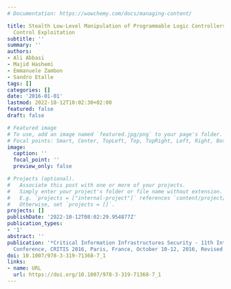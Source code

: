 ```yaml
---
# Documentation: https://wowchemy.com/docs/managing-content/

title: Stealth Low-Level Manipulation of Programmable Logic Controllers I/O by Pin
  Control Exploitation
subtitle: ''
summary: ''
authors:
- Ali Abbasi
- Majid Hashemi
- Emmanuele Zambon
- Sandro Etalle
tags: []
categories: []
date: '2016-01-01'
lastmod: 2022-10-12T10:02:30+02:00
featured: false
draft: false

# Featured image
# To use, add an image named `featured.jpg/png` to your page's folder.
# Focal points: Smart, Center, TopLeft, Top, TopRight, Left, Right, BottomLeft, Bottom, BottomRight.
image:
  caption: ''
  focal_point: ''
  preview_only: false

# Projects (optional).
#   Associate this post with one or more of your projects.
#   Simply enter your project's folder or file name without extension.
#   E.g. `projects = ["internal-project"]` references `content/project/deep-learning/index.md`.
#   Otherwise, set `projects = []`.
projects: []
publishDate: '2022-10-12T08:02:29.954877Z'
publication_types:
- '1'
abstract: ''
publication: '*Critical Information Infrastructures Security - 11th International
  Conference, CRITIS 2016, Paris, France, October 10-12, 2016, Revised Selected Papers*'
doi: 10.1007/978-3-319-71368-7_1
links:
- name: URL
  url: https://doi.org/10.1007/978-3-319-71368-7_1
---
```

